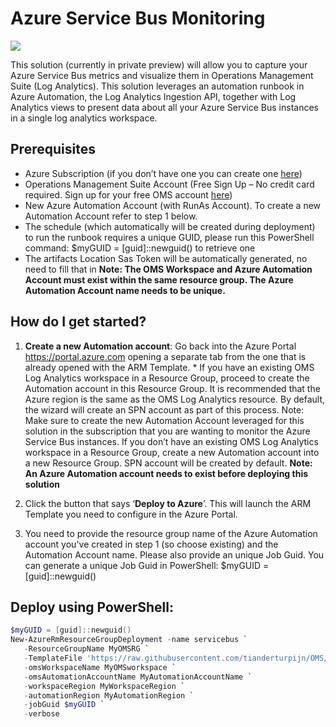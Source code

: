 # Azure Service Bus Monitoring

<a href="https://portal.azure.com/#create/Microsoft.Template/uri/https%3A%2F%2Fraw.githubusercontent.com%2Ftianderturpijn%2FOMS%2Fmaster%2FServiceBus%2Fazuredeploy.json" target="_blank">
    <img src="http://azuredeploy.net/deploybutton.png"/>
</a>

This solution (currently in private preview) will allow you to capture your Azure Service Bus metrics and visualize them in Operations Management Suite (Log Analytics). This solution leverages an automation runbook in Azure Automation, the Log Analytics Ingestion API, together with Log Analytics views to present data about all your Azure Service Bus instances in a single log analytics workspace. 

## Prerequisites

+ Azure Subscription (if you don’t have one you can create one [here](https://azure.microsoft.com/en-us/free/))
+ Operations Management Suite Account (Free Sign Up – No credit card required. Sign up for your free OMS account [here](https://www.microsoft.com/en-us/cloud-platform/operations-management-suite))
+ New Azure Automation Account (with RunAs Account). To create a new Automation Account refer to step 1 below.
+ The schedule (which automatically will be created during deployment) to run the runbook requires a unique GUID, please run this PowerShell command: $myGUID = [guid]::newguid() to retrieve one
+ The artifacts Location Sas Token will be automatically generated, no need to fill that in
**Note: The OMS Workspace and Azure Automation Account must exist within the same resource group. The Azure Automation Account name needs to be unique.**

## How do I get started?

1. **Create a new Automation account**: Go back into the Azure Portal https://portal.azure.com opening a separate tab from the one that is already opened with the ARM Template. * If you have an existing OMS Log Analytics workspace in a Resource Group, proceed to create the Automation account in this Resource Group. It is recommended that the Azure region is the same as the OMS Log Analytics resource. By default, the wizard will create an SPN account as part of this process. Note: Make sure to create the new Automation Account leveraged for this solution in the subscription that you are wanting to monitor the Azure Service Bus instances. If you don’t have an existing OMS Log Analytics workspace in a Resource Group, create a new Automation account into a new Resource Group. SPN account will be created by default.
**Note: An Azure Automation account needs to exist before deploying this solution**

2. Click the button that says ‘**Deploy to Azure**’. This will launch the ARM Template you need to configure in the Azure Portal.
  
3. You need to provide the resource group name of the Azure Automation account you've created in step 1 (so choose existing) and the Automation Account name. Please also provide an unique Job Guid. You can generate a unique Job Guid in PowerShell: $myGUID = [guid]::newguid()

## Deploy using PowerShell:
````powershell
$myGUID = [guid]::newguid() 
New-AzureRmResourceGroupDeployment -name servicebus `
   -ResourceGroupName MyOMSRG `
   -TemplateFile 'https://raw.githubusercontent.com/tianderturpijn/OMS/master/ServiceBus/azuredeploy.json' `
   -omsWorkspaceName MyOMSworkspace `
   -omsAutomationAccountName MyAutomationAccountName `
   -workspaceRegion MyWorkspaceRegion `
   -automationRegion MyAutomationRegion `
   -jobGuid $myGUID `
   -verbose 
                                
````     
